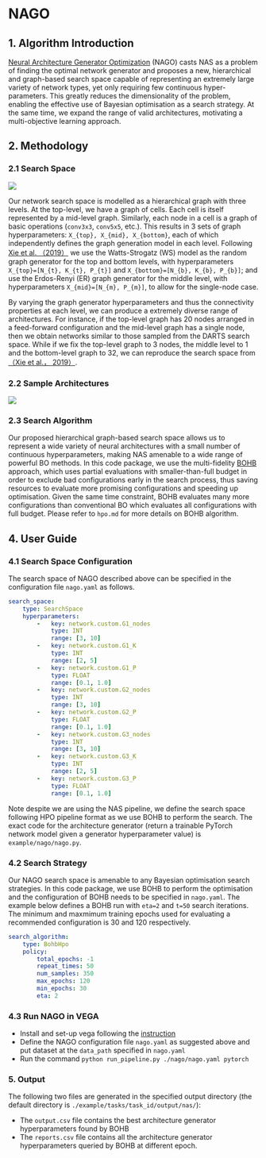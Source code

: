 # NAGO

## 1. Algorithm Introduction

[Neural Architecture Generator Optimization](https://arxiv.org/abs/2004.01395) (NAGO) casts NAS as a problem of finding the optimal network generator and proposes a new, hierarchical and graph-based search space capable of representing an extremely large variety of network types, yet only requiring few continuous hyper-parameters. This greatly reduces the dimensionality of the problem, enabling the effective use of Bayesian optimisation as a search strategy. At the same time, we expand the range of valid architectures, motivating a multi-objective learning approach.

## 2. Methodology

### 2.1 Search Space

![](./images/nago_WiringNAS.png)

Our network search space is modelled as a hierarchical graph with three levels. At the top-level, we have a graph of cells. Each cell is itself represented by a mid-level graph. Similarly, each node in a cell is a graph of basic operations (`conv3x3`, `conv5x5`, etc.). This results in 3 sets of graph hyperparameters:
`X_{top}, X_{mid}, X_{bottom}`, each of which independently defines the graph generation model in each level.
Following [Xie et al. （2019）](https://arxiv.org/abs/1904.01569) we use the Watts-Strogatz (WS) model as the random graph generator for the top and bottom levels, with hyperparameters `X_{top}=[N_{t}, K_{t}, P_{t}]` and  `X_{bottom}=[N_{b}, K_{b}, P_{b}]`; and use the Erdos-Renyi (ER) graph generator for the middle level, with hyperparameters `X_{mid}=[N_{m}, P_{m}]`, to allow for the single-node case.

By varying the graph generator hyperparameters and thus the connectivity properties at each level, we can produce a extremely diverse range of architectures. For instance, if the top-level graph has 20 nodes arranged in a feed-forward configuration and the mid-level graph has a single node, then we obtain networks similar to those sampled from the DARTS search space. While if we fix the top-level graph to 3 nodes, the middle level to 1 and the bottom-level graph to 32, we can reproduce the search space from [（Xie et al.， 2019）](https://arxiv.org/abs/1904.01569).

### 2.2 Sample Architectures

![](./images/nago_arch_samples.png)

### 2.3 Search Algorithm

Our proposed hierarchical graph-based search space allows us to represent a wide variety of neural architectures with a small number of continuous hyperparameters, making NAS amenable to a wide range of powerful BO methods. In this code package, we use the multi-fidelity [BOHB](https://arxiv.org/abs/1807.01774) approach, which uses partial evaluations with smaller-than-full budget in order to exclude bad configurations early in the search process, thus saving resources to evaluate more promising configurations and speeding up optimisation.
 Given the same time constraint, BOHB evaluates many more configurations than conventional BO which evaluates all configurations with full budget. Please refer to `hpo.md` for more details on BOHB algorithm.

## 4. User Guide

### 4.1 Search Space Configuration

The search space of NAGO described above can be specified in the configuration file `nago.yaml` as follows.

```yaml
search_space:
    type: SearchSpace
    hyperparameters:
        -   key: network.custom.G1_nodes
            type: INT
            range: [3, 10]
        -   key: network.custom.G1_K
            type: INT
            range: [2, 5]
        -   key: network.custom.G1_P
            type: FLOAT
            range: [0.1, 1.0]
        -   key: network.custom.G2_nodes
            type: INT
            range: [3, 10]
        -   key: network.custom.G2_P
            type: FLOAT
            range: [0.1, 1.0]
        -   key: network.custom.G3_nodes
            type: INT
            range: [3, 10]
        -   key: network.custom.G3_K
            type: INT
            range: [2, 5]
        -   key: network.custom.G3_P
            type: FLOAT
            range: [0.1, 1.0]
```

Note despite we are using the NAS pipeline, we define the search space following HPO pipeline format as we use BOHB to perform the search.
The exact code for the architecture generator (return a trainable PyTorch network model given a generator hyperparameter value) is `example/nago/nago.py`.

### 4.2 Search Strategy

Our NAGO search space is amenable to any Bayesian optimisation search strategies. In this code package, we use BOHB to perform the optimisation and the configuration of BOHB needs to be specified in `nago.yaml`. The example below defines a BOHB run with `eta=2` and `t=50` search iterations. The minimum and maxmimum training epochs used for evaluating a recommended configuration is 30 and 120 respectively.  

```yaml
search_algorithm:
    type: BohbHpo
    policy:
        total_epochs: -1
        repeat_times: 50
        num_samples: 350
        max_epochs: 120
        min_epochs: 30
        eta: 2
```

### 4.3 Run NAGO in VEGA

- Install and set-up vega following the [instruction](https://github.com/huawei-noah/vega/blob/master/docs/en/user/install.md)
- Define the NAGO configuration file `nago.yaml` as suggested above and put dataset at the `data_path` specified in `nago.yaml`
- Run the command `python run_pipeline.py ./nago/nago.yaml pytorch`

### 5. Output

The following two files are generated in the specified output directory (the default directory is `./example/tasks/task_id/output/nas/`):

- The `output.csv` file contains the best architecture generator hyperparameters found by BOHB
- The `reports.csv` file contains all the architecture generator hyperparameters queried by BOHB at different epoch.
